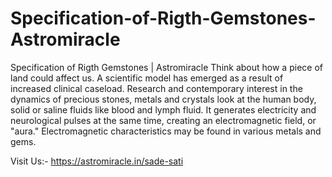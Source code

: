 # Specification-of-Rigth-Gemstones-Astromiracle
Specification of Rigth Gemstones | Astromiracle
Think about how a piece of land could affect us. A scientific model has emerged as a result of increased clinical caseload. Research and contemporary interest in the dynamics of precious stones, metals and crystals look at the human body, solid or saline fluids like blood and lymph fluid. It generates electricity and neurological pulses at the same time, creating an electromagnetic field, or "aura." Electromagnetic characteristics may be found in various metals and gems.

Visit Us:- https://astromiracle.in/sade-sati
